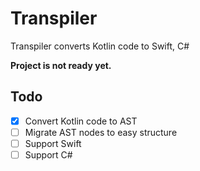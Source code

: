 # Transpiler

Transpiler converts Kotlin code to Swift, C#

**Project is not ready yet.**

## Todo
- [x] Convert Kotlin code to AST
- [ ] Migrate AST nodes to easy structure
- [ ] Support Swift
- [ ] Support C#
